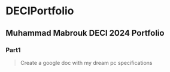 # DECIPortfolio

## Muhammad Mabrouk DECI 2024 Portfolio

### Part1 
> Create a google doc  with my dream pc specifications
